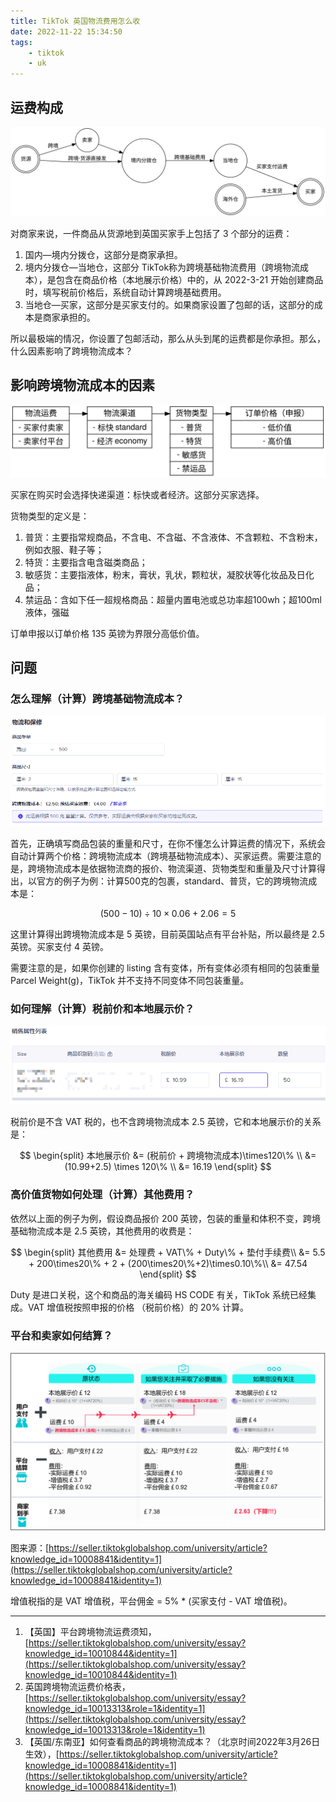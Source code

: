 ```yaml
---
title: TikTok 英国物流费用怎么收
date: 2022-11-22 15:34:50
tags:
	- tiktok
	- uk
---
```


## 运费构成

![tiktok_uk_ship.svg](/images/TikTok%20%E8%8B%B1%E5%9B%BD%E7%89%A9%E6%B5%81%E8%B4%B9%E7%94%A8%E6%80%8E%E4%B9%88%E6%94%B6/tiktok_uk_ship.svg)

对商家来说，一件商品从货源地到英国买家手上包括了 3 个部分的运费：

1. 国内—境内分拨仓，这部分是商家承担。
2. 境内分拨仓—当地仓，这部分 TikTok称为跨境基础物流费用（跨境物流成本），是包含在商品价格（本地展示价格）中的，从 2022-3-21 开始创建商品时，填写税前价格后，系统自动计算跨境基础费用。
3. 当地仓—买家，这部分是买家支付的。如果商家设置了包邮的话，这部分的成本是商家承担的。

所以最极端的情况，你设置了包邮活动，那么从头到尾的运费都是你承担。那么，什么因素影响了跨境物流成本？

## 影响跨境物流成本的因素

![tiktok_uk_flow.svg](/images/TikTok%20%E8%8B%B1%E5%9B%BD%E7%89%A9%E6%B5%81%E8%B4%B9%E7%94%A8%E6%80%8E%E4%B9%88%E6%94%B6/tiktok_uk_flow.svg)

买家在购买时会选择快递渠道：标快或者经济。这部分买家选择。

货物类型的定义是：

1. 普货：主要指常规商品，不含电、不含磁、不含液体、不含颗粒、不含粉末，例如衣服、鞋子等；
2. 特货：主要指含电含磁类商品；
3. 敏感货：主要指液体，粉末，膏状，乳状，颗粒状，凝胶状等化妆品及日化品；
4. 禁运品：含如下任一超规格商品：超量内置电池或总功率超100wh；超100ml液体，强磁

订单申报以订单价格 135 英镑为界限分高低价值。

## 问题

### 怎么理解（计算）跨境基础物流成本？

![Untitled](/images/TikTok%20%E8%8B%B1%E5%9B%BD%E7%89%A9%E6%B5%81%E8%B4%B9%E7%94%A8%E6%80%8E%E4%B9%88%E6%94%B6/Untitled.png)

首先，正确填写商品包装的重量和尺寸，在你不懂怎么计算运费的情况下，系统会自动计算两个价格：跨境物流成本（跨境基础物流成本）、买家运费。需要注意的是，跨境物流成本是依据物流商的报价、物流渠道、货物类型和重量及尺寸计算得出，以官方的例子为例：计算500克的包裹，standard、普货，它的跨境物流成本是：

$$
(500-10)\div 10\times0.06+2.06 = 5
$$

这里计算得出跨境物流成本是 5 英镑，目前英国站点有平台补贴，所以最终是 2.5 英镑。买家支付 4 英镑。

需要注意的是，如果你创建的 listing 含有变体，所有变体必须有相同的包装重量 Parcel Weight(g)，TikTok 并不支持不同变体不同包装重量。

### 如何理解（计算）税前价和本地展示价？

![Untitled](/images/TikTok%20%E8%8B%B1%E5%9B%BD%E7%89%A9%E6%B5%81%E8%B4%B9%E7%94%A8%E6%80%8E%E4%B9%88%E6%94%B6/Untitled%201.png)

税前价是不含 VAT 税的，也不含跨境物流成本 2.5 英镑，它和本地展示价的关系是：

$$
\begin{split}
本地展示价 &= (税前价 + 跨境物流成本)\times120\% \\
&= (10.99+2.5) \times 120\% \\
&= 16.19
\end{split}
$$

### 高价值货物如何处理（计算）其他费用？

依然以上面的例子为例，假设商品报价 200 英镑，包装的重量和体积不变，跨境基础物流成本是 2.5 英镑，其他费用的收费是：

$$
\begin{split}
其他费用 &=  处理费 + VAT\% + Duty\% + 垫付手续费\\
&= 5.5 + 200\times20\% + 2 + (200\times20\%+2)\times0.10\%\\
&= 47.54
\end{split}
$$

Duty 是进口关税，这个和商品的海关编码 HS CODE 有关，TikTok 系统已经集成。VAT 增值税按照申报的价格 （税前价格）的 20% 计算。

### 平台和卖家如何结算？

![Untitled](/images/TikTok%20%E8%8B%B1%E5%9B%BD%E7%89%A9%E6%B5%81%E8%B4%B9%E7%94%A8%E6%80%8E%E4%B9%88%E6%94%B6/Untitled%202.png)

图来源：[https://seller.tiktokglobalshop.com/university/article?knowledge_id=10008841&identity=1](https://seller.tiktokglobalshop.com/university/article?knowledge_id=10008841&identity=1)

增值税指的是 VAT 增值税，平台佣金 = 5% * (买家支付 - VAT 增值税)。

---

1. 【英国】平台跨境物流运费须知， [https://seller.tiktokglobalshop.com/university/essay?knowledge_id=10010844&identity=1](https://seller.tiktokglobalshop.com/university/essay?knowledge_id=10010844&identity=1)
2. 英国跨境物流运费价格表，[https://seller.tiktokglobalshop.com/university/essay?knowledge_id=10013313&role=1&identity=1](https://seller.tiktokglobalshop.com/university/essay?knowledge_id=10013313&role=1&identity=1)
3. 【英国/东南亚】如何查看商品的跨境物流成本？（北京时间2022年3月26日生效），[https://seller.tiktokglobalshop.com/university/article?knowledge_id=10008841&identity=1](https://seller.tiktokglobalshop.com/university/article?knowledge_id=10008841&identity=1)